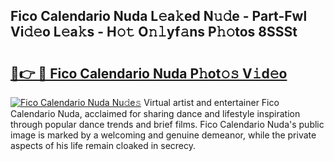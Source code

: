## Fico Calendario Nuda L𝚎a𝚔ed N𝚞𝚍e - Part-Fwl Vi𝚍𝚎o L𝚎a𝚔s - H𝚘𝚝 O𝚗𝚕yf𝚊ns P𝚑𝚘tos 8SSSt

# <h2><a href="http://kf8o9lm.oniu.top/?m=Fico+Calendario+Nuda">🔗👉 🔴 Fico Calendario Nuda P𝚑ot𝚘𝚜 V𝚒d𝚎o</a></h2>

[![Fico Calendario Nuda Nu𝚍e𝚜](https://i.imgur.com/0qMVB7G.gif)](http://kf8o9lm.oniu.top/?m=Fico+Calendario+Nuda)
Virtual artist and entertainer Fico Calendario Nuda, acclaimed for sharing dance and lifestyle inspiration through popular dance trends and brief films. Fico Calendario Nuda's public image is marked by a welcoming and genuine demeanor, while the private aspects of his life remain cloaked in secrecy.  

